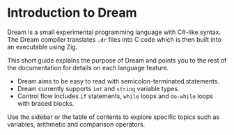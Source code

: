 # Introduction to Dream

Dream is a small experimental programming language with C#-like syntax. The Dream compiler translates `.dr` files into C code which is then built into an executable using Zig.

This short guide explains the purpose of Dream and points you to the rest of the documentation for details on each language feature.

- Dream aims to be easy to read with semicolon-terminated statements.
- Dream currently supports `int` and `string` variable types.
 - Control flow includes `if` statements, `while` loops and `do-while` loops with braced blocks.

Use the sidebar or the table of contents to explore specific topics such as variables, arithmetic and comparison operators.

